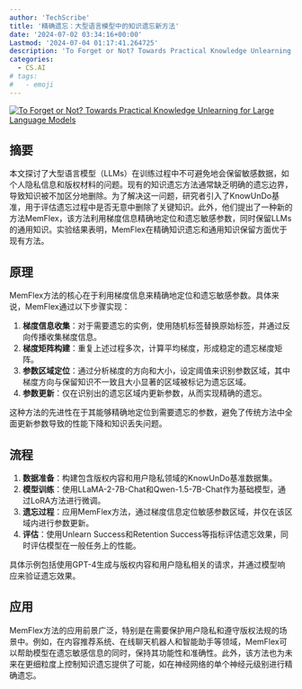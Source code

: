 ```yaml
---
author: 'TechScribe'
title: '精确遗忘：大型语言模型中的知识遗忘新方法'
date: '2024-07-02 03:34:16+00:00'
Lastmod: '2024-07-04 01:17:41.264725'
description: 'To Forget or Not? Towards Practical Knowledge Unlearning for Large Language Models'
categories:
  - CS.AI
# tags:
#   - emoji
---
```


[![To Forget or Not? Towards Practical Knowledge Unlearning for Large Language Models](https://arxiv-research-1301205113.cos.ap-guangzhou.myqcloud.com/images/2407.01920v1.pdf_0.jpg)](https://arxiv.org/abs/2407.01920v1)

## 摘要

本文探讨了大型语言模型（LLMs）在训练过程中不可避免地会保留敏感数据，如个人隐私信息和版权材料的问题。现有的知识遗忘方法通常缺乏明确的遗忘边界，导致知识被不加区分地删除。为了解决这一问题，研究者引入了KnowUnDo基准，用于评估遗忘过程中是否无意中删除了关键知识。此外，他们提出了一种新的方法MemFlex，该方法利用梯度信息精确地定位和遗忘敏感参数，同时保留LLMs的通用知识。实验结果表明，MemFlex在精确知识遗忘和通用知识保留方面优于现有方法。<!--more-->

## 原理

MemFlex方法的核心在于利用梯度信息来精确地定位和遗忘敏感参数。具体来说，MemFlex通过以下步骤实现：
1. **梯度信息收集**：对于需要遗忘的实例，使用随机标签替换原始标签，并通过反向传播收集梯度信息。
2. **梯度矩阵构建**：重复上述过程多次，计算平均梯度，形成稳定的遗忘梯度矩阵。
3. **参数区域定位**：通过分析梯度的方向和大小，设定阈值来识别参数区域，其中梯度方向与保留知识不一致且大小显著的区域被标记为遗忘区域。
4. **参数更新**：仅在识别出的遗忘区域内更新参数，从而实现精确的遗忘。

这种方法的先进性在于其能够精确地定位到需要遗忘的参数，避免了传统方法中全面更新参数导致的性能下降和知识丢失问题。

## 流程

1. **数据准备**：构建包含版权内容和用户隐私领域的KnowUnDo基准数据集。
2. **模型训练**：使用LLaMA-2-7B-Chat和Qwen-1.5-7B-Chat作为基础模型，通过LoRA方法进行微调。
3. **遗忘过程**：应用MemFlex方法，通过梯度信息定位敏感参数区域，并仅在该区域内进行参数更新。
4. **评估**：使用Unlearn Success和Retention Success等指标评估遗忘效果，同时评估模型在一般任务上的性能。

具体示例包括使用GPT-4生成与版权内容和用户隐私相关的请求，并通过模型响应来验证遗忘效果。

## 应用

MemFlex方法的应用前景广泛，特别是在需要保护用户隐私和遵守版权法规的场景中。例如，在内容推荐系统、在线聊天机器人和智能助手等领域，MemFlex可以帮助模型在遗忘敏感信息的同时，保持其功能性和准确性。此外，该方法也为未来在更细粒度上控制知识遗忘提供了可能，如在神经网络的单个神经元级别进行精确遗忘。